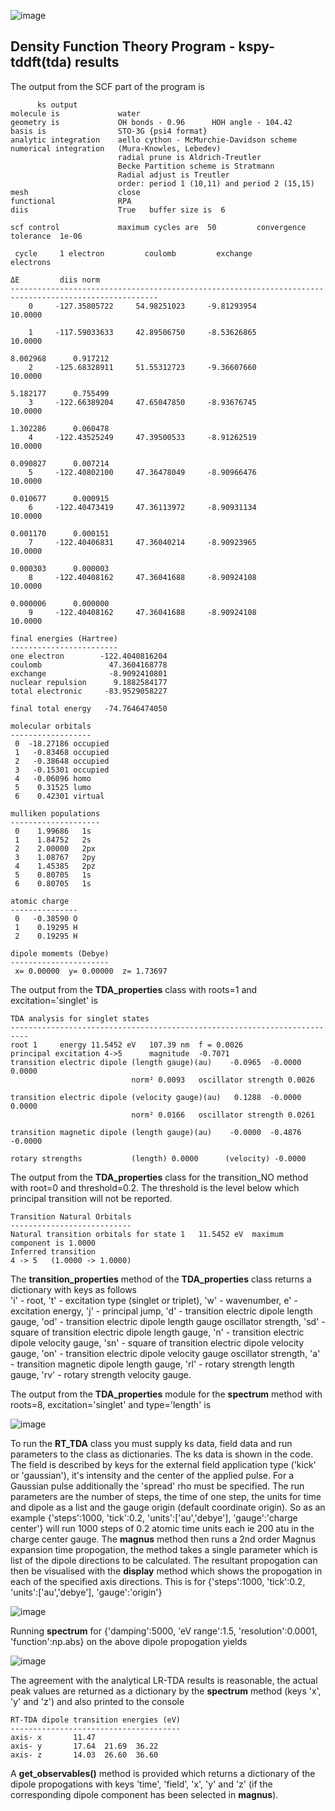 ![image](https://user-images.githubusercontent.com/73105740/142720205-ddb5a6ad-4d6c-4a1a-8171-9ea1af5eece4.png)
## Density Function Theory Program - kspy-tddft(tda) results
   The output from the SCF part of the program is 

	      ks output
	molecule is             water
	geometry is             OH bonds - 0.96      HOH angle - 104.42
	basis is                STO-3G {psi4 format}
	analytic integration    aello cython - McMurchie-Davidson scheme
	numerical integration   (Mura-Knowles, Lebedev)
	                        radial prune is Aldrich-Treutler
	                        Becke Partition scheme is Stratmann 
	                        Radial adjust is Treutler
	                        order: period 1 (10,11) and period 2 (15,15)
	mesh                    close
	functional              RPA
	diis                    True   buffer size is  6

	scf control             maximum cycles are  50         convergence tolerance  1e-06

	 cycle     1 electron         coulomb         exchange          electrons
	                                                                                   ΔE         diis norm
	-------------------------------------------------------------------------------------------------------
	    0     -127.35805722     54.98251023     -9.81293954         10.0000 

	    1     -117.59033633     42.89506750     -8.53626865         10.0000 
	                                                                                 8.002968      0.917212 
	    2     -125.68328911     51.55312723     -9.36607660         10.0000 
	                                                                                 5.182177      0.755499 
	    3     -122.66389204     47.65047850     -8.93676745         10.0000 
	                                                                                 1.302286      0.060478 
	    4     -122.43525249     47.39500533     -8.91262519         10.0000 
	                                                                                 0.090827      0.007214 
	    5     -122.40802100     47.36478049     -8.90966476         10.0000 
	                                                                                 0.010677      0.000915 
	    6     -122.40473419     47.36113972     -8.90931134         10.0000 
	                                                                                 0.001170      0.000151 
	    7     -122.40406831     47.36040214     -8.90923965         10.0000 
	                                                                                 0.000303      0.000003 
	    8     -122.40408162     47.36041688     -8.90924108         10.0000 
	                                                                                 0.000006      0.000000 
	    9     -122.40408162     47.36041688     -8.90924108         10.0000 

	final energies (Hartree)
	------------------------
	one electron        -122.4040816204
	coulomb               47.3604168778  
	exchange              -8.9092410801  
	nuclear repulsion      9.1882584177   
	total electronic     -83.9529058227 

	final total energy   -74.7646474050 

	molecular orbitals
	------------------
	 0  -18.27186 occupied  
	 1   -0.83468 occupied  
	 2   -0.38648 occupied  
	 3   -0.15301 occupied  
	 4   -0.06096 homo      
	 5    0.31525 lumo      
	 6    0.42301 virtual   

	mulliken populations
	--------------------
	 0    1.99686   1s  
	 1    1.84752   2s  
	 2    2.00000   2px 
	 3    1.08767   2py 
	 4    1.45385   2pz 
	 5    0.80705   1s  
	 6    0.80705   1s  

	atomic charge
	---------------
	 0   -0.38590 O   
	 1    0.19295 H   
	 2    0.19295 H   

	dipole momemts (Debye)
	----------------------
	 x= 0.00000  y= 0.00000  z= 1.73697 

The output from the **TDA_properties** class with roots=1  and excitation='singlet' is

	TDA analysis for singlet states
	--------------------------------------------------------------------------
	root 1     energy 11.5452 eV   107.39 nm  f = 0.0026  
	principal excitation 4->5      magnitude  -0.7071 
	transition electric dipole (length gauge)(au)    -0.0965  -0.0000   0.0000
	                           norm² 0.0093   oscillator strength 0.0026  

	transition electric dipole (velocity gauge)(au)   0.1288  -0.0000   0.0000
	                           norm² 0.0166   oscillator strength 0.0261  

	transition magnetic dipole (length gauge)(au)    -0.0000  -0.4876  -0.0000

	rotary strengths           (length) 0.0000      (velocity) -0.0000 

The output from  the **TDA_properties** class for the transition_NO method with root=0 and threshold=0.2. The threshold is the level below which principal transition will not be reported.

	Transition Natural Orbitals
	---------------------------
	Natural transition orbitals for state 1   11.5452 eV  maximum component is 1.0000  
	Inferred transition 
	4 -> 5   (1.0000 -> 1.0000)

The **transition_properties** method of the **TDA_properties** class returns a dictionary with keys as follows\
'i' - root, 't' - excitation type (singlet or triplet), 'w' - wavenumber, e' - excitation energy, 'j' - principal jump, 'd' - transition electric dipole length gauge, 'od' - transition electric dipole length gauge oscillator strength, 'sd' - square of transition electric dipole length gauge, 'n' - transition electric dipole velocity gauge, 'sn' - square of transition electric dipole velocity gauge, 'on' - transition electric dipole velocity gauge oscillator strength, 'a' - transition magnetic dipole length gauge, 'rl' - rotary strength length gauge, 'rv' - rotary strength velocity gauge.

The output from the **TDA_properties** module for the **spectrum** method with roots=8, excitation='singlet' and type='length' is

![image](https://user-images.githubusercontent.com/73105740/149924578-81ff2639-8498-4503-ab4b-8a8ad491336f.png)

To run the **RT_TDA** class you must supply ks data, field data and run parameters to the class as dictionaries. The ks data is shown in the code. The field is described by keys for the external field application type ('kick' or 'gaussian'), it's intensity and the center of the applied pulse. For a Gaussian pulse additionally the 'spread' rho must be specified. The run parameters are the number of steps, the time of one step, the units for time and dipole as a list and the gauge origin (default coordinate origin). So as an example {'steps':1000, 'tick':0.2, 'units':['au','debye'], 'gauge':'charge center'} will run 1000 steps of 0.2 atomic time units each ie 200 atu in the charge center gauge. The **magnus** method then runs a 2nd order Magnus expansion time propogation, the method takes a single parameter which is list of the dipole directions to be calculated. The resultant propogation can then be visualised with the **display** method which shows the propogation in each of the specified axis directions. This is for {'steps':1000, 'tick':0.2, 'units':['au','debye'], 'gauge':'origin'}

![image](https://user-images.githubusercontent.com/73105740/151696742-c06900f4-6e94-439d-9178-1a7059a25b7a.png)

Running **spectrum** for {'damping':5000, 'eV range':1.5, 'resolution':0.0001, 'function':np.abs} on the above dipole propogation yields

![image](https://user-images.githubusercontent.com/73105740/151693932-af13d66f-e356-42ae-91d8-3494c45e2346.png)

The agreement with the analytical LR-TDA results is reasonable, the actual peak values are returned as a dictionary by the **spectrum** method (keys 'x', 'y' and 'z') and also printed to the console

    RT-TDA dipole transition energies (eV)
    --------------------------------------
    axis- x       11.47  
    axis- y       17.64  21.69  36.22  
    axis- z       14.03  26.60  36.60 

A **get_observables()** method is provided which returns a dictionary of the dipole propogations with keys 'time', 'field', 'x', 'y' and 'z' (if the corresponding dipole component has been selected in **magnus**).


